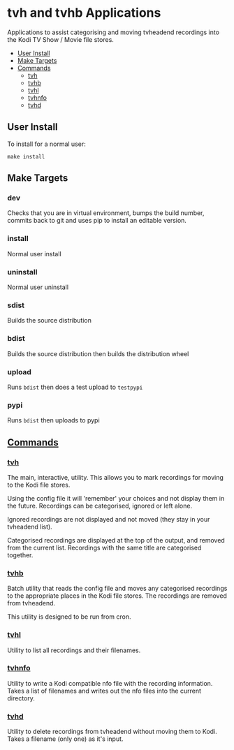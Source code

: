 # tvh and tvhb Applications

Applications to assist categorising and moving tvheadend recordings into
the Kodi TV Show / Movie file stores.

<a name='contents'></a>
* [User Install](#uinstall)
* [Make Targets](#maketargets)
* [Commands](#commands)
    * [tvh](#tvh)
    * [tvhb](#tvhb)
    * [tvhl](#tvhl)
    * [tvhnfo](#tvhnfo)
    * [tvhd](#tvhd)

<a name='unistall'></a>
## User Install

To install for a normal user:

```
make install
```

<a name='maketargets'></a>
## Make Targets

### dev
Checks that you are in virtual environment, bumps the build number,
commits back to git and uses pip to install an editable version.

### install
Normal user install

### uninstall
Normal user uninstall

### sdist

Builds the source distribution

### bdist

Builds the source distribution then builds the distribution wheel

### upload

Runs `bdist` then does a test upload to `testpypi`

### pypi

Runs `bdist` then uploads to pypi


<a name='commands'></a>
## [Commands](#contents)

<a name='tvh'></a>
### [tvh](#contents)

The main, interactive, utility.  This allows you to mark recordings for
moving to the Kodi file stores.

Using the config file it will 'remember' your choices and not display them
in the future.  Recordings can be categorised, ignored or left alone.

Ignored recordings are not displayed and not moved (they stay in your
tvheadend list).

Categorised recordings are displayed at the top of the output, and removed
from the current list.  Recordings with the same title are categorised
together.


<a name='tvhb'></a>
### [tvhb](#contents)

Batch utility that reads the config file and moves any categorised
recordings to the appropriate places in the Kodi file stores.  The
recordings are removed from tvheadend.

This utility is designed to be run from cron.

<a name='tvhl'></a>
### [tvhl](#contents)

Utility to list all recordings and their filenames.


<a name='tvhnfo'></a>
### [tvhnfo](#contents)

Utility to write a Kodi compatible nfo file with the recording
information.  Takes a list of filenames and writes out the nfo files into
the current directory.


<a name='tvhd'></a>
### [tvhd](#contents)

Utility to delete recordings from tvheadend without moving them to Kodi.
Takes a filename (only one) as it's input.

[modeline]: # ( vim: set ft=markdown tw=74 fenc=utf-8 spell spl=en_gb mousemodel=popup: )
